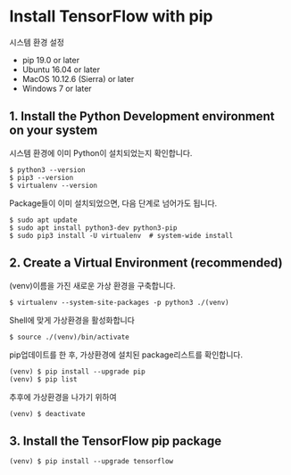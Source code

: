 # Install TensorFlow with pip

시스템 환경 설정
- pip 19.0 or later
- Ubuntu 16.04 or later
- MacOS 10.12.6 (Sierra) or later
- Windows 7 or later

## 1. Install the Python Development environment on your system

시스템 환경에 이미 Python이 설치되었는지 확인합니다.

```
$ python3 --version
$ pip3 --version
$ virtualenv --version

```

Package들이 이미 설치되었으면, 다음 단계로 넘어가도 됩니다. 

```
$ sudo apt update
$ sudo apt install python3-dev python3-pip
$ sudo pip3 install -U virtualenv  # system-wide install
```

## 2. Create a Virtual Environment (recommended)

(venv)이름을 가진 새로운 가상 환경을 구축합니다.
```
$ virtualenv --system-site-packages -p python3 ./(venv)
```

Shell에 맞게 가상환경을 활성화합니다
```
$ source ./(venv)/bin/activate
```

pip업데이트를 한 후, 가상환경에 설치된 package리스트를 확인합니다.
```
(venv) $ pip install --upgrade pip
(venv) $ pip list
```

추후에 가상환경을 나가기 위하여
```
(venv) $ deactivate
```

## 3. Install the TensorFlow pip package

```
(venv) $ pip install --upgrade tensorflow
```